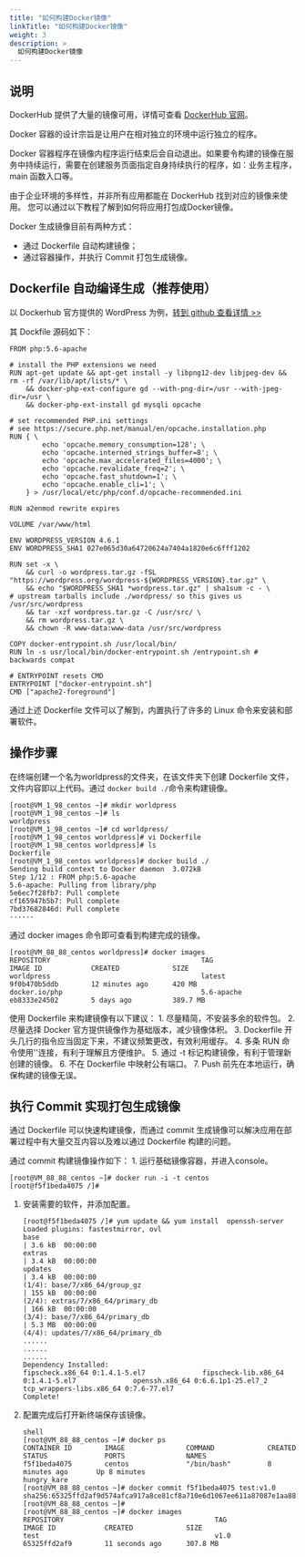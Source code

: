 ```yaml
---
title: "如何构建Docker镜像"
linkTitle: "如何构建Docker镜像"
weight: 3
description: >
  如何构建Docker镜像
---
```


## 说明

DockerHub 提供了大量的镜像可用，详情可查看 [DockerHub 官网](https://hub.docker.com/)。

Docker 容器的设计宗旨是让用户在相对独立的环境中运行独立的程序。

Docker 容器程序在镜像内程序运行结束后会自动退出。如果要令构建的镜像在服务中持续运行，需要在创建服务页面指定自身持续执行的程序，如：业务主程序，main 函数入口等。

由于企业环境的多样性，并非所有应用都能在 DockerHub 找到对应的镜像来使用。 您可以通过以下教程了解到如何将应用打包成Docker镜像。

Docker 生成镜像目前有两种方式：

* 通过 Dockerfile 自动构建镜像；
* 通过容器操作，并执行 Commit 打包生成镜像。

## Dockerfile 自动编译生成（推荐使用）

以 Dockerhub 官方提供的 WordPress 为例，[转到 github 查看详情 &gt;&gt;](https://github.com/docker-library/wordpress/blob/7d40c4237f01892bb6dbc67d1a82f5b15f807ca1/php5.6/apache/Dockerfile)

其 Dockfile 源码如下：

```text
FROM php:5.6-apache

# install the PHP extensions we need
RUN apt-get update && apt-get install -y libpng12-dev libjpeg-dev && rm -rf /var/lib/apt/lists/* \
    && docker-php-ext-configure gd --with-png-dir=/usr --with-jpeg-dir=/usr \
    && docker-php-ext-install gd mysqli opcache

# set recommended PHP.ini settings
# see https://secure.php.net/manual/en/opcache.installation.php
RUN { \
        echo 'opcache.memory_consumption=128'; \
        echo 'opcache.interned_strings_buffer=8'; \
        echo 'opcache.max_accelerated_files=4000'; \
        echo 'opcache.revalidate_freq=2'; \
        echo 'opcache.fast_shutdown=1'; \
        echo 'opcache.enable_cli=1'; \
    } > /usr/local/etc/php/conf.d/opcache-recommended.ini

RUN a2enmod rewrite expires

VOLUME /var/www/html

ENV WORDPRESS_VERSION 4.6.1
ENV WORDPRESS_SHA1 027e065d30a64720624a7404a1820e6c6fff1202

RUN set -x \
    && curl -o wordpress.tar.gz -fSL "https://wordpress.org/wordpress-${WORDPRESS_VERSION}.tar.gz" \
    && echo "$WORDPRESS_SHA1 *wordpress.tar.gz" | sha1sum -c - \
# upstream tarballs include ./wordpress/ so this gives us /usr/src/wordpress
    && tar -xzf wordpress.tar.gz -C /usr/src/ \
    && rm wordpress.tar.gz \
    && chown -R www-data:www-data /usr/src/wordpress

COPY docker-entrypoint.sh /usr/local/bin/
RUN ln -s usr/local/bin/docker-entrypoint.sh /entrypoint.sh # backwards compat

# ENTRYPOINT resets CMD
ENTRYPOINT ["docker-entrypoint.sh"]
CMD ["apache2-foreground"]
```

通过上述 Dockerfile 文件可以了解到，内置执行了许多的 Linux 命令来安装和部署软件。

## 操作步骤

在终端创建一个名为worldpress的文件夹，在该文件夹下创建 Dockerfile 文件，文件内容即以上代码。通过 `docker build ./`命令来构建镜像。

```text
[root@VM_1_98_centos ~]# mkdir worldpress
[root@VM_1_98_centos ~]# ls
worldpress
[root@VM_1_98_centos ~]# cd worldpress/
[root@VM_1_98_centos worldpress]# vi Dockerfile
[root@VM_1_98_centos worldpress]# ls
Dockerfile
[root@VM_1_98_centos worldpress]# docker build ./
Sending build context to Docker daemon  3.072kB
Step 1/12 : FROM php:5.6-apache
5.6-apache: Pulling from library/php
5e6ec7f28fb7: Pull complete
cf165947b5b7: Pull complete
7bd37682846d: Pull complete
······
```

通过 docker images 命令即可查看到构建完成的镜像。

```text
[root@VM_88_88_centos worldpress]# docker images
REPOSITORY                                     TAG                 IMAGE ID            CREATED             SIZE
worldpress                                     latest              9f0b470b5ddb        12 minutes ago      420 MB
docker.io/php                                  5.6-apache          eb8333e24502        5 days ago          389.7 MB
```

使用 Dockerfile 来构建镜像有以下建议： 1. 尽量精简，不安装多余的软件包。 2. 尽量选择 Docker 官方提供镜像作为基础版本，减少镜像体积。 3. Dockerfile 开头几行的指令应当固定下来，不建议频繁更改，有效利用缓存。 4. 多条 RUN 命令使用'\'连接，有利于理解且方便维护。 5. 通过 -t 标记构建镜像，有利于管理新创建的镜像。 6. 不在 Dockerfile 中映射公有端口。 7. Push 前先在本地运行，确保构建的镜像无误。

## 执行 Commit 实现打包生成镜像

通过 Dockerfile 可以快速构建镜像，而通过 commit 生成镜像可以解决应用在部署过程中有大量交互内容以及难以通过 Dockerfile 构建的问题。

通过 commit 构建镜像操作如下： 1. 运行基础镜像容器，并进入console。

```text
[root@VM_88_88_centos ~]# docker run -i -t centos
[root@f5f1beda4075 /]#
```

1. 安装需要的软件，并添加配置。

   ```text
   [root@f5f1beda4075 /]# yum update && yum install  openssh-server
   Loaded plugins: fastestmirror, ovl
   base                                                                                                                                                                    | 3.6 kB  00:00:00     
   extras                                                                                                                                                                  | 3.4 kB  00:00:00     
   updates                                                                                                                                                                 | 3.4 kB  00:00:00     
   (1/4): base/7/x86_64/group_gz                                                                                                                                           | 155 kB  00:00:00     
   (2/4): extras/7/x86_64/primary_db                                                                                                                                       | 166 kB  00:00:00     
   (3/4): base/7/x86_64/primary_db                                                                                                                                         | 5.3 MB  00:00:00     
   (4/4): updates/7/x86_64/primary_db 
   ......
   ......
   ......
   Dependency Installed:
   fipscheck.x86_64 0:1.4.1-5.el7              fipscheck-lib.x86_64 0:1.4.1-5.el7              openssh.x86_64 0:6.6.1p1-25.el7_2              tcp_wrappers-libs.x86_64 0:7.6-77.el7             
   Complete!
   ```

2. 配置完成后打开新终端保存该镜像。

   ```text
   shell
   [root@VM_88_88_centos ~]# docker ps
   CONTAINER ID        IMAGE               COMMAND             CREATED             STATUS              PORTS               NAMES
   f5f1beda4075        centos              "/bin/bash"         8 minutes ago       Up 8 minutes                            hungry_kare
   [root@VM_88_88_centos ~]# docker commit f5f1beda4075 test:v1.0      
   sha256:65325ffd2af9d574afca917a8ce81cf8a710e6d1067ee611a87087e1aa88e4a4
   [root@VM_88_88_centos ~]# 
   [root@VM_88_88_centos ~]# docker images
   REPOSITORY                                     TAG                 IMAGE ID            CREATED             SIZE
   test                                           v1.0                65325ffd2af9        11 seconds ago      307.8 MB
   ```

